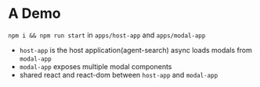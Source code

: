 # A Demo

`npm i && npm run start` in `apps/host-app` and `apps/modal-app`

- `host-app` is the host application(agent-search) async loads modals from `modal-app`
- `modal-app` exposes multiple modal components
- shared react and react-dom between `host-app` and `modal-app`